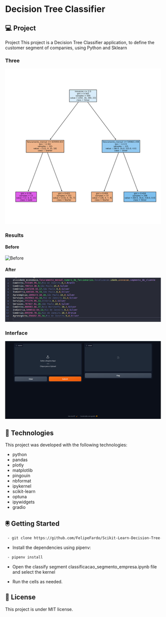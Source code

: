 # Decision Tree Classifier


## 💻 Project
  Project This project is a Decision Tree Classifier application, to define the customer segment of companies, using Python and Sklearn

### Three
![Tree](https://github.com/FelipeFardo/Assets/blob/main/Scikit-Learn-Decision-Tree-Classifier/Screenshot_1.png)

### Results
#### Before
![Before](https://github.com/FelipeFardo/Assets/blob/main/Scikit-Lea'rn-Decision-Tree-Classifier/Screenshot_4.png)
#### After
![After](https://github.com/FelipeFardo/Assets/blob/main/Scikit-Learn-Decision-Tree-Classifier/Screenshot_3.png)

### Interface
![Interface](https://github.com/FelipeFardo/Assets/blob/main/Scikit-Learn-Decision-Tree-Classifier/Screenshot_2.png)


## 🚀 Technologies
This project was developed with the following technologies:

- python
- pandas
- plotly
- matplotlib
- pingouin
- nbformat
- ipykernel
- scikit-learn
- optuna
- ipywidgets
- gradio

## 🖲️ Getting Started
 ```sh
  - git clone https://github.com/FelipeFardo/Scikit-Learn-Decision-Tree-Classifier.git
  ```
 - Install the dependencies using pipenv:
 ```sh
  - pipenv install
  ```

 - Open the classify segment classificacao_segmento_empresa.ipynb file and select the kernel

 - Run the cells as needed.


## 📝 License

This project is under MIT license.